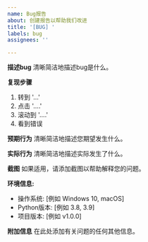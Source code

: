 ```yaml
---
name: Bug报告
about: 创建报告以帮助我们改进
title: '[BUG] '
labels: bug
assignees: ''

---
```


**描述bug**
清晰简洁地描述bug是什么。

**复现步骤**
1. 转到 '...'
2. 点击 '....'
3. 滚动到 '....'
4. 看到错误

**预期行为**
清晰简洁地描述您期望发生什么。

**实际行为**
清晰简洁地描述实际发生了什么。

**截图**
如果适用，请添加截图以帮助解释您的问题。

**环境信息:**
 - 操作系统: [例如 Windows 10, macOS]
 - Python版本: [例如 3.8, 3.9]
 - 项目版本: [例如 v1.0.0]

**附加信息**
在此处添加有关问题的任何其他信息。